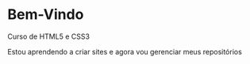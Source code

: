 # Bem-Vindo
 Curso de HTML5 e CSS3

 Estou aprendendo a criar sites e agora vou gerenciar meus repositórios
